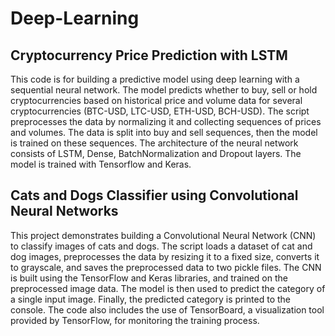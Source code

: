 # Deep-Learning

## Cryptocurrency Price Prediction with LSTM

This code is for building a predictive model using deep learning with a sequential neural network. The model predicts whether to buy, sell or hold cryptocurrencies based on historical price and volume data for several cryptocurrencies (BTC-USD, LTC-USD, ETH-USD, BCH-USD). The script preprocesses the data by normalizing it and collecting sequences of prices and volumes. The data is split into buy and sell sequences, then the model is trained on these sequences. The architecture of the neural network consists of LSTM, Dense, BatchNormalization and Dropout layers. The model is trained with Tensorflow and Keras.

## Cats and Dogs Classifier using Convolutional Neural Networks

This project demonstrates building a Convolutional Neural Network (CNN) to classify images of cats and dogs. The script loads a dataset of cat and dog images, preprocesses the data by resizing it to a fixed size, converts it to grayscale, and saves the preprocessed data to two pickle files. The CNN is built using the TensorFlow and Keras libraries, and trained on the preprocessed image data. The model is then used to predict the category of a single input image. Finally, the predicted category is printed to the console. The code also includes the use of TensorBoard, a visualization tool provided by TensorFlow, for monitoring the training process.
